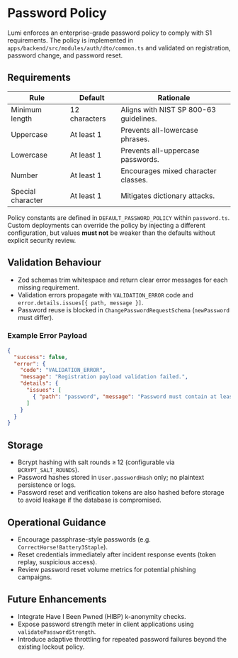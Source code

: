 # Password Policy

Lumi enforces an enterprise-grade password policy to comply with S1 requirements. The policy is
implemented in `apps/backend/src/modules/auth/dto/common.ts` and validated on registration, password
change, and password reset.

## Requirements

| Rule              | Default       | Rationale                              |
| ----------------- | ------------- | -------------------------------------- |
| Minimum length    | 12 characters | Aligns with NIST SP 800-63 guidelines. |
| Uppercase         | At least 1    | Prevents all-lowercase phrases.        |
| Lowercase         | At least 1    | Prevents all-uppercase passwords.      |
| Number            | At least 1    | Encourages mixed character classes.    |
| Special character | At least 1    | Mitigates dictionary attacks.          |

Policy constants are defined in `DEFAULT_PASSWORD_POLICY` within `password.ts`. Custom deployments
can override the policy by injecting a different configuration, but values **must not** be weaker
than the defaults without explicit security review.

## Validation Behaviour

- Zod schemas trim whitespace and return clear error messages for each missing requirement.
- Validation errors propagate with `VALIDATION_ERROR` code and
  `error.details.issues[{ path, message }]`.
- Password reuse is blocked in `ChangePasswordRequestSchema` (`newPassword` must differ).

### Example Error Payload

```json
{
  "success": false,
  "error": {
    "code": "VALIDATION_ERROR",
    "message": "Registration payload validation failed.",
    "details": {
      "issues": [
        { "path": "password", "message": "Password must contain at least one special character." }
      ]
    }
  }
}
```

## Storage

- Bcrypt hashing with salt rounds ≥ 12 (configurable via `BCRYPT_SALT_ROUNDS`).
- Password hashes stored in `User.passwordHash` only; no plaintext persistence or logs.
- Password reset and verification tokens are also hashed before storage to avoid leakage if the
  database is compromised.

## Operational Guidance

- Encourage passphrase-style passwords (e.g. `CorrectHorse!Battery3Staple`).
- Reset credentials immediately after incident response events (token replay, suspicious access).
- Review password reset volume metrics for potential phishing campaigns.

## Future Enhancements

- Integrate Have I Been Pwned (HIBP) k-anonymity checks.
- Expose password strength meter in client applications using `validatePasswordStrength`.
- Introduce adaptive throttling for repeated password failures beyond the existing lockout policy.
